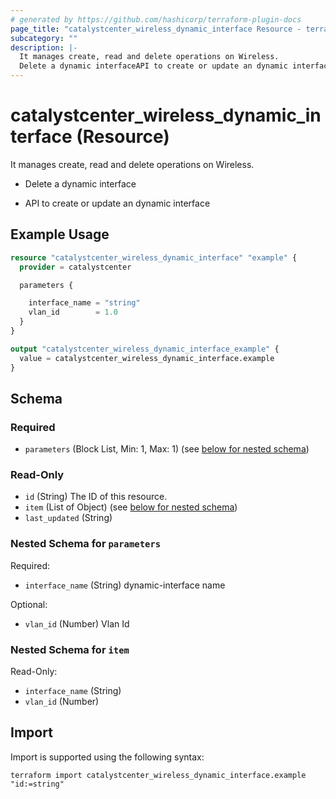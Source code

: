 ```yaml
---
# generated by https://github.com/hashicorp/terraform-plugin-docs
page_title: "catalystcenter_wireless_dynamic_interface Resource - terraform-provider-catalystcenter"
subcategory: ""
description: |-
  It manages create, read and delete operations on Wireless.
  Delete a dynamic interfaceAPI to create or update an dynamic interface
---
```


# catalystcenter_wireless_dynamic_interface (Resource)

It manages create, read and delete operations on Wireless.

- Delete a dynamic interface

- API to create or update an dynamic interface

## Example Usage

```terraform
resource "catalystcenter_wireless_dynamic_interface" "example" {
  provider = catalystcenter

  parameters {

    interface_name = "string"
    vlan_id        = 1.0
  }
}

output "catalystcenter_wireless_dynamic_interface_example" {
  value = catalystcenter_wireless_dynamic_interface.example
}
```

<!-- schema generated by tfplugindocs -->
## Schema

### Required

- `parameters` (Block List, Min: 1, Max: 1) (see [below for nested schema](#nestedblock--parameters))

### Read-Only

- `id` (String) The ID of this resource.
- `item` (List of Object) (see [below for nested schema](#nestedatt--item))
- `last_updated` (String)

<a id="nestedblock--parameters"></a>
### Nested Schema for `parameters`

Required:

- `interface_name` (String) dynamic-interface name

Optional:

- `vlan_id` (Number) Vlan Id


<a id="nestedatt--item"></a>
### Nested Schema for `item`

Read-Only:

- `interface_name` (String)
- `vlan_id` (Number)

## Import

Import is supported using the following syntax:

```shell
terraform import catalystcenter_wireless_dynamic_interface.example "id:=string"
```
